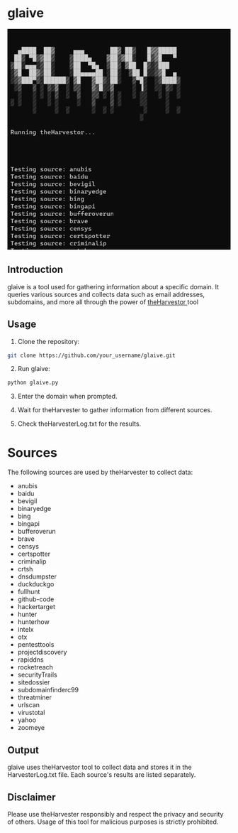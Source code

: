 # glaive



![Image Description](assets/main.png)



## Introduction

glaive is a tool used for gathering information about a specific domain. It queries various sources and collects data such as email addresses, subdomains, and more all through the power of  [theHarvestor ]( https://github.com/laramies/theHarvester) tool


## Usage

1. Clone the repository:

```bash
git clone https://github.com/your_username/glaive.git
```

<!-- ignore 

2. Install the dependencies:

pip install -r requirements.txt

 -->

2. Run glaive:

```bash
python glaive.py
```

3. Enter the domain when prompted.

4. Wait for theHarvester to gather information from different sources.

5. Check theHarvesterLog.txt for the results.


# Sources

The following sources are used by theHarvester to collect data:

- anubis
- baidu
- bevigil
- binaryedge
- bing
- bingapi
- bufferoverun
- brave
- censys
- certspotter
- criminalip
- crtsh
- dnsdumpster
- duckduckgo
- fullhunt
- github-code
- hackertarget
- hunter
- hunterhow
- intelx
- otx
- pentesttools
- projectdiscovery
- rapiddns
- rocketreach
- securityTrails
- sitedossier
- subdomainfinderc99
- threatminer
- urlscan
- virustotal
- yahoo
- zoomeye

## Output

glaive uses theHarvestor tool to collect data and stores it in the HarvesterLog.txt file. Each source's results are listed separately.

## Disclaimer

Please use theHarvester responsibly and respect the privacy and security of others. Usage of this tool for malicious purposes is strictly prohibited.
